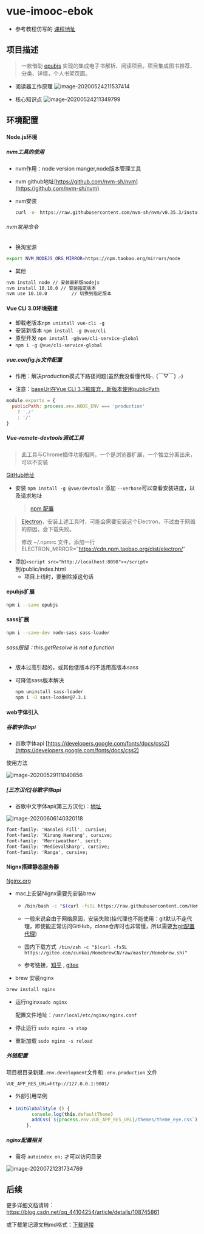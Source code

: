 # vue-imooc-ebok

* 参考教程仿写的 [课程地址](https://coding.imooc.com/class/chapter/285.html#Anchor)
## 项目描述
>一款借助 [epubjs](https://www.npmjs.com/package/epubjs/v/0.3.79) 实现的集成电子书解析、阅读项目。项目集成图书推荐、分类、详情，个人书架页面。

* 阅读器工作原理
![image-20200524211537414](http://image.mdashen.com/pic/image-20200524211537414.png)

* 核心知识点
![image-20200524211349799](http://image.mdashen.com/pic/image-20200524211349799.png)

## 环境配置
#### Node.js环境

##### nvm工具的使用

* nvm作用：node version manger,node版本管理工具

* nvm github地址[https://github.com/nvm-sh/nvm](https://github.com/nvm-sh/nvm)

* nvm安装

  ```sh
  curl -o- https://raw.githubusercontent.com/nvm-sh/nvm/v0.35.3/install.sh | bash
  ```

###### nvm常用命令

* 换淘宝源

```sh
export NVM_NODEJS_ORG_MIRROR=https://npm.taobao.org/mirrors/node
```

* 其他

```sh
nvm install node // 安装最新版nodejs
nvm install 10.10.0 // 安装指定版本
nvm use 10.10.0 		// 切换到指定版本
```



#### Vue CLI 3.0环境搭建

* 卸载老版本`npm unistall vue-cli -g`
* 安装新版本 `npm install -g @vue/cli`
* 原型开发 `npm install -g@vue/cli-service-global`
* `npm i -g @vue/cli-service-global`

##### vue.config.js文件配置

* 作用：解决production模式下路径问题(虽然我没看懂代码╮(￣▽￣)╭)

* 注意：[baseUrl在Vue CLI 3.3被废弃，新版本使用publicPath](https://cli.vuejs.org/zh/config/#baseurl)

```javascript
module.exports = {
  publicPath: process.env.NODE_ENV === 'production'
    ? './'
    : '/'
}
```

##### Vue-remote-devtools调试工具

> 此工具与Chrome插件功能相同，一个是浏览器扩展，一个独立分离出来，可以不安装

[GitHub地址](https://github.com/vuejs/vue-devtools/tree/master/shells/electron#vue-remote-devtools)

* 安装 `npm install -g @vue/devtools` 添加 `--verbose`可以查看安装进度，以及请求地址

  > [npm 配置](https://docs.npmjs.com/misc/config)

> [Electron](https://www.electronjs.org/docs/tutorial/installation)，安装上述工具时，可能会需要安装这个Electron，不过由于网络的原因，会下载失败。
>
> 修改 ~/.npmrc 文件，添加一行ELECTRON_MIRROR="https://cdn.npm.taobao.org/dist/electron/"

* 添加`<script src="http://localhost:8098"></script>` 到/public/index.html
  * 项目上线时，要删除掉这句话



#### epubjs扩展

```sh
npm i --save epubjs
```

#### sass扩展

```sh
npm i --save-dev node-sass sass-loader
```

###### sass报错：this.getResolve is not a function

* 版本过高引起的，或其他低版本的不适用高版本sass

* 可降低sass版本解决

  ~~~sh
  npm uninstall sass-loader
  npm i -D sass-loader@7.3.1
  ~~~

#### web字体引入

##### 谷歌字体api

* 谷歌字体api [https://developers.google.com/fonts/docs/css2](https://developers.google.com/fonts/docs/css2)

使用方法

![image-20200529111040856](http://image.mdashen.com/pic/image-20200529111040856.png)

##### [三方汉化]谷歌字体api

* 谷歌中文字体api(第三方汉化)：[地址](http://www.googlefonts.net/)

![image-20200606140320118](http://image.mdashen.com/pic/image-20200606140320118.png)

```css
font-family: 'Hanalei Fill', cursive;
font-family: 'Kirang Haerang', cursive;
font-family: 'Merriweather', serif;
font-family: 'MedievalSharp', cursive;
font-family: 'Ranga', cursive;
```





#### Nignx搭建静态服务器

[Nginx.org](http://nginx.org/en/download.html)

* mac上安装Nignx需要先安装brew

  * ```sh
    /bin/bash -c "$(curl -fsSL https://raw.githubusercontent.com/Homebrew/install/master/install.sh)"
    ```

  * 一般来说会由于网络原因，安装失败(挂代理也不能使用：git默认不走代理，即使能正常访问GitHub，clone仓库时也非常慢，所以需要[为git配置代理](http://baijiahao.baidu.com/s?id=1603409484949165821))

  * 国内下载方式` /bin/zsh -c "$(curl -fsSL https://gitee.com/cunkai/HomebrewCN/raw/master/Homebrew.sh)"`

  * 参考链接，[知乎](https://zhuanlan.zhihu.com/p/111014448) , [gitee](https://gitee.com/cunkai/HomebrewCN)

* brew 安装nginx

~~~sh
brew install nginx
~~~

* 运行nginx`sudo nginx`

  配置文件地址：`/usr/local/etc/nginx/nginx.conf`

* 停止运行 `sudo nginx -s stop`

* 重新加载 `sudo nginx -s reload`

##### 外链配置

项目根目录新建`.env.development`文件和 `.env.production` 文件

~~~配置文件
VUE_APP_RES_URL=http://127.0.0.1:9001/
~~~

* 外部引用举例

* ~~~javascript
  initGlobalStyle () {
        console.log(this.defaultTheme)
        addCss(`${process.env.VUE_APP_RES_URL}/themes/theme_eye.css`)
      },
  ~~~

##### nginx配置相关

* 需将 `autoindex on;` 才可以访问目录

![image-20200721231734769](http://image.mdashen.com/pic/image-20200721231734769.png)

## 后续
更多详细文档请转：https://blog.csdn.net/qq_44104254/article/details/108745861

或下载笔记源文档md格式：[下载链接](https://image.mdashen.com/%E5%B0%8F%E6%85%95%E8%AF%BB%E4%B9%A6web%E7%AB%AF%E7%AC%94%E8%AE%B0.md)